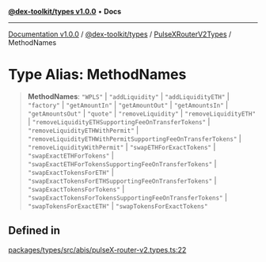 [**@dex-toolkit/types v1.0.0**](../../../README.md) • **Docs**

***

[Documentation v1.0.0](../../../../../packages.md) / [@dex-toolkit/types](../../../README.md) / [PulseXRouterV2Types](../README.md) / MethodNames

# Type Alias: MethodNames

> **MethodNames**: `"WPLS"` \| `"addLiquidity"` \| `"addLiquidityETH"` \| `"factory"` \| `"getAmountIn"` \| `"getAmountOut"` \| `"getAmountsIn"` \| `"getAmountsOut"` \| `"quote"` \| `"removeLiquidity"` \| `"removeLiquidityETH"` \| `"removeLiquidityETHSupportingFeeOnTransferTokens"` \| `"removeLiquidityETHWithPermit"` \| `"removeLiquidityETHWithPermitSupportingFeeOnTransferTokens"` \| `"removeLiquidityWithPermit"` \| `"swapETHForExactTokens"` \| `"swapExactETHForTokens"` \| `"swapExactETHForTokensSupportingFeeOnTransferTokens"` \| `"swapExactTokensForETH"` \| `"swapExactTokensForETHSupportingFeeOnTransferTokens"` \| `"swapExactTokensForTokens"` \| `"swapExactTokensForTokensSupportingFeeOnTransferTokens"` \| `"swapTokensForExactETH"` \| `"swapTokensForExactTokens"`

## Defined in

[packages/types/src/abis/pulseX-router-v2.types.ts:22](https://github.com/niZmosis/dex-toolkit/blob/3d8b41b44787b30fbea5de3ab4737662ffb61bc8/packages/types/src/abis/pulseX-router-v2.types.ts#L22)
